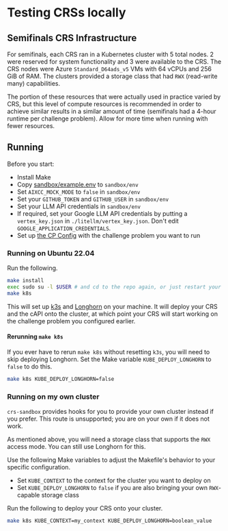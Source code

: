 # Testing CRSs locally

## Semifinals CRS Infrastructure

For semifinals, each CRS ran in a Kubernetes cluster with 5 total nodes.  2 were reserved for system functionality and 3 were available to the CRS.  The CRS nodes were Azure `Standard_D64ads_v5` VMs with 64 vCPUs and 256 GiB of RAM.  The clusters provided a storage class that had `RWX` (read-write many) capabilities.

The portion of these resources that were actually used in practice varied by CRS, but this level of compute resources is recommended in order to achieve similar results in a similar amount of time (semifinals had a 4-hour runtime per challenge problem).  Allow for more time when running with fewer resources.

## Running

Before you start:

* Install Make
* Copy [sandbox/example.env](./sandbox/example.env) to `sandbox/env`
* Set `AIXCC_MOCK_MODE` to `false` in `sandbox/env`
* Set your `GITHUB_TOKEN` and `GITHUB_USER` in `sandbox/env`
* Set your LLM API credentials in `sandbox/env`
* If required, set your Google LLM API credentials by putting a `vertex_key.json` in `./litellm/vertex_key.json`.  Don't edit `GOOGLE_APPLICATION_CREDENTIALS`.
* Set up [the CP Config](./cp_config/cp_config.yaml) with the challenge problem you want to run

### Running on Ubuntu 22.04

Run the following.

```bash
make install
exec sudo su -l $USER # and cd to the repo again, or just restart your shell
make k8s
```

This will set up [k3s](https://k3s.io/) and [Longhorn](https://longhorn.io/) on your machine.  It will deploy your CRS and the cAPI onto the cluster, at which point your CRS will start working on the challenge problem you configured earlier.

#### Rerunning `make k8s`

If you ever have to rerun `make k8s` without resetting `k3s`, you will need to skip deploying Longhorn.  Set the Make variable `KUBE_DEPLOY_LONGHORN` to `false` to do this.

```bash
make k8s KUBE_DEPLOY_LONGHORN=false
```

### Running on my own cluster

`crs-sandbox` provides hooks for you to provide your own cluster instead if you prefer.  This route is unsupported; you are on your own if it does not work.

As mentioned above, you will need a storage class that supports the `RWX` access mode.  You can still use Longhorn for this.

Use the following Make variables to adjust the Makefile's behavior to your specific configuration.

* Set `KUBE_CONTEXT` to the context for the cluster you want to deploy on
* Set `KUBE_DEPLOY_LONGHORN` to `false` if you are also bringing your own `RWX`-capable storage class

Run the following to deploy your CRS onto your cluster.

```bash
make k8s KUBE_CONTEXT=my_context KUBE_DEPLOY_LONGHORN=boolean_value
```
